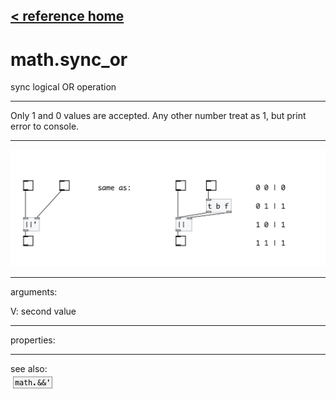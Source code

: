 [< reference home](index.html)
---

# math.sync_or


sync logical OR operation

---

Only 1 and 0 values are accepted. Any other number treat as 1, but print error to
            console.
<br>


---


![example](examples/math.sync_or-example.jpg)

---
arguments:

V: second value<br>

---
properties:


---
see also:<br>
[![math.&amp;&amp;&#39;](img/object_math.&amp;&amp;&#39;.png)](math.&&'.html)
